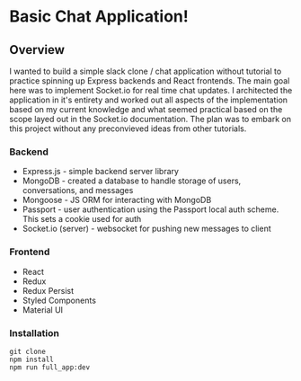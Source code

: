 # Basic Chat Application!

## Overview

I wanted to build a simple slack clone / chat application without tutorial to practice spinning up Express backends and React frontends. The main goal here was to implement Socket.io for real time chat updates. I architected the application in it's entirety and worked out all aspects of the implementation based on my current knowledge and what seemed practical based on the scope layed out in the Socket.io documentation. The plan was to embark on this project without any preconvieved ideas from other tutorials.

### Backend

- Express.js - simple backend server library
- MongoDB - created a database to handle storage of users, conversations, and messages
- Mongoose - JS ORM for interacting with MongoDB
- Passport - user authentication using the Passport local auth scheme. This sets a cookie used for auth
- Socket.io (server) - websocket for pushing new messages to client

### Frontend

- React
- Redux
- Redux Persist
- Styled Components
- Material UI

### Installation

```
git clone
npm install
npm run full_app:dev
```
